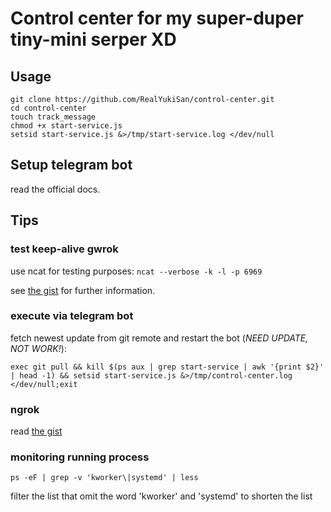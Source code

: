 # Control center for my super-duper tiny-mini serper XD

## Usage

```
git clone https://github.com/RealYukiSan/control-center.git
cd control-center
touch track_message
chmod +x start-service.js
setsid start-service.js &>/tmp/start-service.log </dev/null
```

## Setup telegram bot
read the official docs.

## Tips

### test keep-alive gwrok

use ncat for testing purposes: `ncat --verbose -k -l -p 6969`

see [the gist](https://gist.github.com/RealYukiSan/e0feea6d8fbf1b0963bab570e5828d57) for further information.

### execute via telegram bot

fetch newest update from git remote and restart the bot (*NEED UPDATE, NOT WORK!*):

```
exec git pull && kill $(ps aux | grep start-service | awk '{print $2}' | head -1) && setsid start-service.js &>/tmp/control-center.log </dev/null;exit
```

### ngrok
read [the gist](https://gist.github.com/RealYukiSan/1e0ad1fc07c41b26b0d54986f248ff09)

### monitoring running process

```
ps -eF | grep -v 'kworker\|systemd' | less
```

filter the list that omit the word 'kworker' and 'systemd' to shorten the list